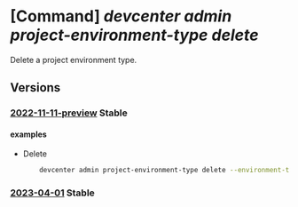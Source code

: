 # [Command] _devcenter admin project-environment-type delete_

Delete a project environment type.

## Versions

### [2022-11-11-preview](/Resources/mgmt-plane/L3N1YnNjcmlwdGlvbnMve30vcmVzb3VyY2Vncm91cHMve30vcHJvdmlkZXJzL21pY3Jvc29mdC5kZXZjZW50ZXIvcHJvamVjdHMve30vZW52aXJvbm1lbnR0eXBlcy97fQ==/2022-11-11-preview.xml) **Stable**

<!-- mgmt-plane /subscriptions/{}/resourcegroups/{}/providers/microsoft.devcenter/projects/{}/environmenttypes/{} 2022-11-11-preview -->

#### examples

- Delete
    ```bash
        devcenter admin project-environment-type delete --environment-type-name "{environmentTypeName}" --project-name "ContosoProj" --resource-group "rg1"
    ```

### [2023-04-01](/Resources/mgmt-plane/L3N1YnNjcmlwdGlvbnMve30vcmVzb3VyY2Vncm91cHMve30vcHJvdmlkZXJzL21pY3Jvc29mdC5kZXZjZW50ZXIvcHJvamVjdHMve30vZW52aXJvbm1lbnR0eXBlcy97fQ==/2023-04-01.xml) **Stable**

<!-- mgmt-plane /subscriptions/{}/resourcegroups/{}/providers/microsoft.devcenter/projects/{}/environmenttypes/{} 2023-04-01 -->
